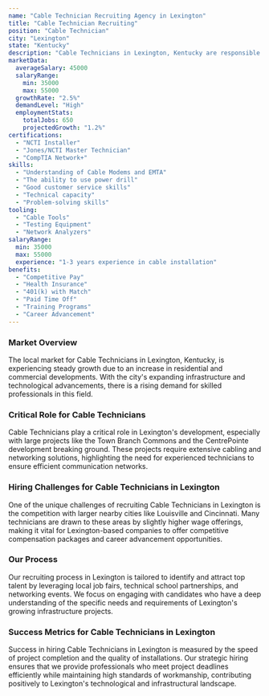 ```yaml
---
name: "Cable Technician Recruiting Agency in Lexington"
title: "Cable Technician Recruiting"
position: "Cable Technician"
city: "Lexington"
state: "Kentucky"
description: "Cable Technicians in Lexington, Kentucky are responsible for installing, maintaining, and repairing cable systems for both residential and businesses customers."
marketData:
  averageSalary: 45000
  salaryRange:
    min: 35000
    max: 55000
  growthRate: "2.5%"
  demandLevel: "High"
  employmentStats:
    totalJobs: 650
    projectedGrowth: "1.2%"
certifications:
  - "NCTI Installer"
  - "Jones/NCTI Master Technician"
  - "CompTIA Network+"
skills:
  - "Understanding of Cable Modems and EMTA"
  - "The ability to use power drill"
  - "Good customer service skills"
  - "Technical capacity"
  - "Problem-solving skills"
tooling:
  - "Cable Tools"
  - "Testing Equipment"
  - "Network Analyzers"
salaryRange:
  min: 35000
  max: 55000
  experience: "1-3 years experience in cable installation"
benefits:
  - "Competitive Pay"
  - "Health Insurance"
  - "401(k) with Match"
  - "Paid Time Off"
  - "Training Programs"
  - "Career Advancement"
---
```


### Market Overview
The local market for Cable Technicians in Lexington, Kentucky, is experiencing steady growth due to an increase in residential and commercial developments. With the city's expanding infrastructure and technological advancements, there is a rising demand for skilled professionals in this field.

### Critical Role for Cable Technicians
Cable Technicians play a critical role in Lexington's development, especially with large projects like the Town Branch Commons and the CentrePointe development breaking ground. These projects require extensive cabling and networking solutions, highlighting the need for experienced technicians to ensure efficient communication networks.

### Hiring Challenges for Cable Technicians in Lexington
One of the unique challenges of recruiting Cable Technicians in Lexington is the competition with larger nearby cities like Louisville and Cincinnati. Many technicians are drawn to these areas by slightly higher wage offerings, making it vital for Lexington-based companies to offer competitive compensation packages and career advancement opportunities.

### Our Process
Our recruiting process in Lexington is tailored to identify and attract top talent by leveraging local job fairs, technical school partnerships, and networking events. We focus on engaging with candidates who have a deep understanding of the specific needs and requirements of Lexington's growing infrastructure projects.

### Success Metrics for Cable Technicians in Lexington
Success in hiring Cable Technicians in Lexington is measured by the speed of project completion and the quality of installations. Our strategic hiring ensures that we provide professionals who meet project deadlines efficiently while maintaining high standards of workmanship, contributing positively to Lexington's technological and infrastructural landscape.